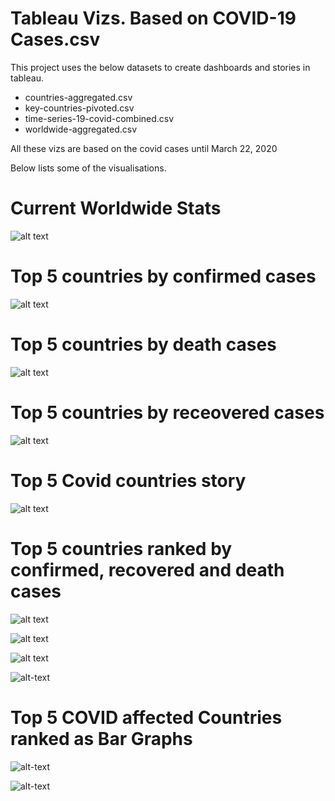 #  Tableau Vizs. Based on COVID-19 Cases.csv

This project uses the below datasets to create dashboards and stories in tableau.

* countries-aggregated.csv
* key-countries-pivoted.csv
* time-series-19-covid-combined.csv
* worldwide-aggregated.csv

All these vizs are based on the covid cases until March 22, 2020

Below lists some of the visualisations.

# Current Worldwide Stats

![alt text](https://github.com/abhijithremesh/Tableau-portfolio/blob/master/covid-19/tableau%20viz/images/Worldwide%20covid%20stats.png)

# Top 5 countries by confirmed cases
![alt text](https://github.com/abhijithremesh/Tableau-portfolio/blob/master/covid-19/tableau%20viz/images/Top%205%20%20Confirmed.png)

# Top 5 countries by death cases

![alt text](https://github.com/abhijithremesh/Tableau-portfolio/blob/master/covid-19/tableau%20viz/images/Top%205%20%20Death.png)

# Top 5 countries by receovered cases

![alt text](https://github.com/abhijithremesh/Tableau-portfolio/blob/master/covid-19/tableau%20viz/images/Top%205%20%20Recovered.png)

# Top 5 Covid countries story

![alt text](https://github.com/abhijithremesh/Tableau-portfolio/blob/master/covid-19/tableau%20viz/images/Top%205%20COVID%20Countries.png)

# Top 5 countries ranked by confirmed, recovered and death cases

![alt text](https://github.com/abhijithremesh/Tableau-portfolio/blob/master/covid-19/tableau%20viz/images/Top%205%20Rank%20%20Confirmed.png)

![alt text](https://github.com/abhijithremesh/Tableau-portfolio/blob/master/covid-19/tableau%20viz/images/Top%205%20Rank%20%20Recovered.png)

![alt text](https://github.com/abhijithremesh/Tableau-portfolio/blob/master/covid-19/tableau%20viz/images/Top%205%20Rank%20%20Death.png)

![alt-text](https://github.com/abhijithremesh/Tableau-portfolio/blob/master/covid-19/tableau%20viz/images/Ranking%20of%20Top%205%20COVID%20Affected%20Countries.png)

# Top 5 COVID affected Countries ranked as Bar Graphs

![alt-text](https://github.com/abhijithremesh/Tableau-portfolio/blob/master/covid-19/tableau%20viz/images/Current%20Top%205%20Rank%20countries.png)

![alt-text](https://github.com/abhijithremesh/Tableau-portfolio/blob/master/covid-19/tableau%20viz/images/Current%20COVID%20map.png)
